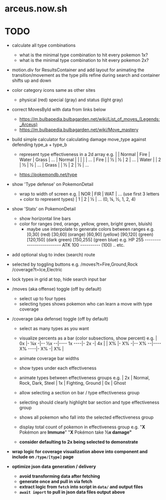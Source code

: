 # arceus.now.sh

# TODO
- calculate all type combinations
  - what is the minimal type combination to hit every pokemon 1x?
  - what is the minimal type combination to hit every pokemon 2x?

- motion.div for ResultsContainer and add layout for animating the transition/movement as the type pills refine during search and container shifts up and down

- color category icons same as other sites
  - physical (red) special (gray) and status (light gray)


- correct MovesById with data from links below
  - https://m.bulbapedia.bulbagarden.net/wiki/List_of_moves_(Legends:_Arceus)
  - https://m.bulbapedia.bulbagarden.net/wiki/Move_mastery



- build simple calculator for calculating damage move_type against defending type_a + type_b
  - represent type effectiveness in a 2d array
    e.g.
      |        | Normal | Fire   | Water  | Grass  | ...
      | Normal |        |        |        |        | ...
      | Fire   |        |    ½   |    ½   |    2   | ...
      | Water  |        |    2   |    ½   |    ½   | ...
      | Grass  |        |    ½   |    2   |    ½   | ...

  - https://pokemondb.net/type

- show 'Type defense' on PokemonDetail
  - wrap to width of screen
  e.g.
  | NOR | FIR | WAT | ... (use first 3 letters + color to represent types)
  |  1  |  2  |  ½  | ... (0, ¼, ½, 1, 2, 4)

- show 'Stats' on PokemonDetail
  - show horizontal line bars
  - color for ranges (red, orange, yellow, green, bright green, bluish)
    - maybe use interpolate to generate colors between ranges
      e.g.
        [0,30] (red)
        [30,60] (orange)
        [60,90] (yellow)
        [90,120] (green)
        [120,150] (dark green)
        [150,255] (green blue)
    e.g.
      HP  255 -------------------------
      ATK 100 ----------                (100)
      .. etc.


- add optional slug to index (search) route
- selected by toggling buttons
  e.g.
    /moves?t=Fire,Ground,Rock
    /coverage?t=Ice,Electric
- lock types in grid at top, hide search input bar

- /moves (aka offense) toggle (off by default)
  - select up to four types
  - selecting types shows pokemon who can learn a move with type coverage

- /coverage (aka defense) toggle (off by default)
  - select as many types as you want
  - visualize percents as a bar (color subsections, show percent)
    e.g.
      | 0x |- ¼x -|-- ½x --|---- 1x ----|- 2x -| 4x |
      | X% |- X% -|-- X% --|---- X% ----|- X% -| X% |
  - animate coverage bar widths
  - show types under each effectiveness
  - animate types between effectiveness groups
    e.g.
      | 2x | Normal, Rock, Dark, Steel
      | 1x | Fighting, Ground
      | 0x | Ghost

  - allow selecting a section on bar / type effectiveness group
  - selecting should clearly highlight bar section and type effectiveness group
  - shows all pokemon who fall into the selected effectiveness group
  - display total count of pokemon in effectiveness group
    e.g.
      "<b>X</b> Pokémon are <b>Immune</b>"
      "<b>X</b> Pokémon take <b>½x damage<b>"
  - consider defaulting to 2x being selected to demonstrate

- wrap logic for coverage visualization above into component and include on `/type/[type]` page

- optimize json data generation / delivery
  - avoid transforming data after fetching
  - generate once and pull in via fetch
  - extract logic from `fetch` into script in `data/` and output files
  - `await import` to pull in json data files output above
